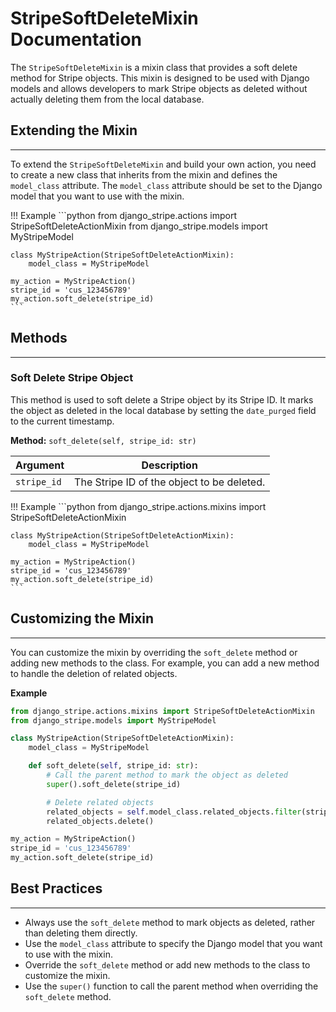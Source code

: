 StripeSoftDeleteMixin Documentation
======================================

The `StripeSoftDeleteMixin` is a mixin class that provides a soft delete method for Stripe objects. This mixin is designed to be used with Django models and allows developers to mark Stripe objects as deleted without actually deleting them from the local database.

## Extending the Mixin
----------------------

To extend the `StripeSoftDeleteMixin` and build your own action, you need to create a new class that inherits from the mixin and defines the `model_class` attribute. The `model_class` attribute should be set to the Django model that you want to use with the mixin.

!!! Example
    ```python
    from django_stripe.actions import StripeSoftDeleteActionMixin
    from django_stripe.models import MyStripeModel

    class MyStripeAction(StripeSoftDeleteActionMixin):
        model_class = MyStripeModel

    my_action = MyStripeAction()
    stripe_id = 'cus_123456789'
    my_action.soft_delete(stripe_id)
    ```

## Methods
------------

### Soft Delete Stripe Object

This method is used to soft delete a Stripe object by its Stripe ID. It marks the object as deleted in the local database by setting the `date_purged` field to the current timestamp.

**Method:** `soft_delete(self, stripe_id: str)`

| Argument    | Description |
|-------------| --- |
| `stripe_id` | The Stripe ID of the object to be deleted. |

!!! Example
    ```python
    from django_stripe.actions.mixins import StripeSoftDeleteActionMixin

    class MyStripeAction(StripeSoftDeleteActionMixin):
        model_class = MyStripeModel

    my_action = MyStripeAction()
    stripe_id = 'cus_123456789'
    my_action.soft_delete(stripe_id)
    ```

## Customizing the Mixin
-------------------------

You can customize the mixin by overriding the `soft_delete` method or adding new methods to the class. For example, you can add a new method to handle the deletion of related objects.

**Example**
```python
from django_stripe.actions.mixins import StripeSoftDeleteActionMixin
from django_stripe.models import MyStripeModel

class MyStripeAction(StripeSoftDeleteActionMixin):
    model_class = MyStripeModel

    def soft_delete(self, stripe_id: str):
        # Call the parent method to mark the object as deleted
        super().soft_delete(stripe_id)

        # Delete related objects
        related_objects = self.model_class.related_objects.filter(stripe_id=stripe_id)
        related_objects.delete()

my_action = MyStripeAction()
stripe_id = 'cus_123456789'
my_action.soft_delete(stripe_id)
```

## Best Practices
------------------

* Always use the `soft_delete` method to mark objects as deleted, rather than deleting them directly.
* Use the `model_class` attribute to specify the Django model that you want to use with the mixin.
* Override the `soft_delete` method or add new methods to the class to customize the mixin.
* Use the `super()` function to call the parent method when overriding the `soft_delete` method.
